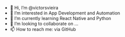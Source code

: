 - 👋 Hi, I’m @victorsvieira
- 👀 I’m interested in App Development and Automation
- 🌱 I’m currently learning React Native and Python
- 💞️ I’m looking to collaborate on ...
- 📫 How to reach me: via GitHub

<!---
victorsvieira/victorsvieira is a ✨ special ✨ repository because its `README.md` (this file) appears on your GitHub profile.
You can click the Preview link to take a look at your changes.
--->
